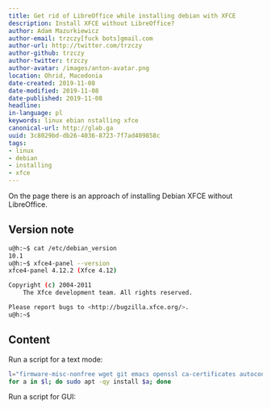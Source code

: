 ```yaml
---
title: Get rid of LibreOffice while installing debian with XFCE
description: Install XFCE without LibreOffice?
author: Adam Mazurkiewicz
author-email: trzczy[fuck bots]gmail.com
author-url: http://twitter.com/trzczy
author-github: trzczy
author-twitter: trzczy
author-avatar: /images/anton-avatar.png
location: Ohrid, Macedonia
date-created: 2019-11-08
date-modified: 2019-11-08
date-published: 2019-11-08
headline:
in-language: pl
keywords: linux ebian nstalling xfce
canonical-url: http://glab.ga
uuid: 3c8029bd-db26-4036-8723-7f7ad409858c
tags:
- linux
- debian
- installing
- xfce
---
```


On the page there is an approach of installing Debian XFCE without LibreOffice.

## Version note

```bash
u@h:~$ cat /etc/debian_version
10.1
u@h:~$ xfce4-panel --version
xfce4-panel 4.12.2 (Xfce 4.12)

Copyright (c) 2004-2011
	The Xfce development team. All rights reserved.

Please report bugs to <http://bugzilla.xfce.org/>.
u@h:~$
```

## Content

Run a script for a text mode:

```bash
l="firmware-misc-nonfree wget git emacs openssl ca-certificates autoconf automake libtool texinfo build-essential ufw gufw dnsutils gvfs sox fping hplip bind-utils dns-utils firmware-atheros gdebi xournal gparted dirmngr mbr isohybrid syslinux-utils ntfs-3g"
for a in $l; do sudo apt -qy install $a; done 
```
Run a script for GUI:

